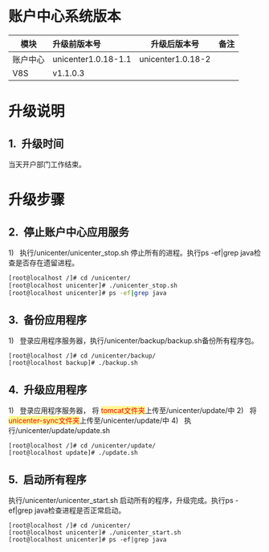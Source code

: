 # 账户中心系统版本

| 模块     | 升级前版本号        | 升级后版本号      | 备注 |
| -------- | :------------------ | ----------------- | ---- |
| 账户中心 | unicenter1.0.18-1.1 | unicenter1.0.18-2 |      |
| V8S      | v1.1.0.3            |                   |      |


# 升级说明

## 1.  升级时间

当天开户部门工作结束。

# 升级步骤

## 2.  停止账户中心应用服务

1)    执行/unicenter/unicenter_stop.sh 停止所有的进程。执行ps -ef|grep java检查是否存在遗留进程。
```bash
[root@localhost /]# cd /unicenter/
[root@localhost unicenter]# ./unicenter_stop.sh
[root@localhost unicenter]# ps -ef|grep java
```

## 3.  备份应用程序

1)    登录应用程序服务器，执行/unicenter/backup/backup.sh备份所有程序包。
```shell
[root@localhost /]# cd /unicenter/backup/
[root@localhost backup]# ./backup.sh
```
## 4.  升级应用程序

1)   登录应用程序服务器， 将 <span style="background:#fff88f"><font color="#ff0000"><font color="#ff0000">tomcat文件夹</font></font></span>上传至/unicenter/update/中
2)   将 <span style="background:#fff88f"><font color="#ff0000">unicenter-sync文件夹</font></span>上传至/unicenter/update/中
4)   执行/unicenter/update/update.sh
```shell
[root@localhost /]# cd /unicenter/update/
[root@localhost update]# ./update.sh
```


## 5.  启动所有程序

执行/unicenter/unicenter_start.sh 启动所有的程序，升级完成。执行ps -ef|grep java检查进程是否正常启动。
```shell
[root@localhost /]# cd /unicenter/
[root@localhost unicenter]# ./unicenter_start.sh
[root@localhost unicenter]# ps -ef|grep java
```

